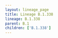 ```yaml
---
layout: lineage_page
title: Lineage B.1.338
lineage: B.1.338
parent: B.1
children: ['B.1.338']
---
```

